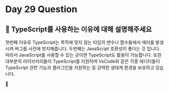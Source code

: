 # Day 29 Question



## :memo: TypeScript를 사용하는 이유에 대해 설명해주세요

첫번째 이유로 TypeScript는 목적에 맞지 않는 타입의 변수나 함수들에서 에러를 발생시켜 버그를 사전에 방지해줍니다.
두번째는 JavaScript 호환성이 좋다는 것 입니다. 따라서 JavaScript를 사용할 수 있는 곳이면 TypeScript도 활용이 가능합니다.
또한 대부분의 라이브러리들이 TypeScript를 지원하며 VsCode와 같은 각종 에디터들이 TypeScript 관련 기능과 플러그인을 지원하는 등 강력한 생태계 환경을 보유하고 있습니다.

:rocket:

